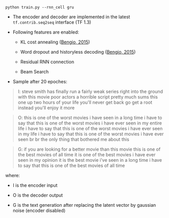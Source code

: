 ```
python train.py --rnn_cell gru
```
* The encoder and decoder are implemented in the latest ```tf.contrib.seq2seq``` interface (TF 1.3)

* Following features are enabled:

  * KL cost annealing ([Bengio, 2015](https://arxiv.org/abs/1511.06349))
  
  * Word dropout and historyless decoding ([Bengio, 2015](https://arxiv.org/abs/1511.06349))
  
  * Residual RNN connection
  
  * Beam Search

* Sample after 20 epoches:
> I: steve smith has finally run a fairly weak series right into the ground with this movie poor actors <unk> a horrible script pretty much sums this one up two hours of your life you'll never get back go get a root <unk> instead you'll enjoy it more <pad> <pad> <pad> <pad> <pad> <pad> <pad> <pad> <pad> <pad> <pad> <pad> <pad> <pad> <pad> <pad> <pad> <pad> <pad> <pad> <pad> <pad> <pad> <pad> <pad> <pad> <pad> <pad> <pad> <pad> <pad> <pad> <pad>

> O: this is one of the worst movies i have seen in a long time i have to say that this is one of the worst movies i have ever seen in my entire life i have to say that this is one of the worst movies i have ever seen in my life i have to say that this is one of the worst movies i have ever seen br br the only thing that bothered me about this <end>

> G: if you are looking for a better movie than this movie this is one of the best movies of all time it is one of the best movies i have ever seen in my opinion it is the best movie i've seen in a long time i have to say that this is one of the best movies of all time <pad> <pad> <pad> <pad> <pad> <pad> <pad> <pad> <pad> <pad> <pad> <pad> <pad> <pad> <pad> <pad> <pad> <pad> <pad>

where:
* I is the encoder input

* O is the decoder output

* G is the text generation after replacing the latent vector by gaussian noise (encoder disabled)
